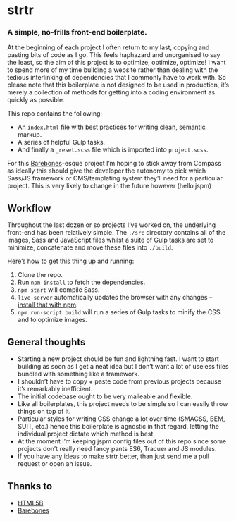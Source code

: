 # strtr

### A simple, no-frills front-end boilerplate.

At the beginning of each project I often return to my last, copying and pasting bits of code as I go. This feels haphazard and unorganised to say the least, so the aim of this project is to optimize, optimize, optimize! I want to spend more of my time building a website rather than dealing with the tedious interlinking of dependencies that I commonly have to work with. So please note that this boilerplate is not designed to be used in production, it’s merely a collection of methods for getting into a coding environment as quickly as possible.

This repo contains the following: 

- An `index.html` file with best practices for writing clean, semantic markup.
- A series of helpful Gulp tasks.
- And finally a `_reset.scss` file which is imported into `project.scss`.

For this [Barebones](https://github.com/paulrobertlloyd/barebones)-esque project I’m hoping to stick away from Compass as ideally this should give the developer the autonomy to pick which Sass/JS framework or CMS/templating system they’ll need for a particular project. This is very likely to change in the future however (hello jspm)


## Workflow

Throughout the last dozen or so projects I’ve worked on, the underlying front-end has been relatively simple. The `./src` directory contains all of the images, Sass and JavaScript files whilst a suite of Gulp tasks are set to minimize, concatenate and move these files into `./build`.

Here’s how to get this thing up and running:

1. Clone the repo.
2. Run `npm install` to fetch the dependencies.
3. `npm start` will compile Sass.
4. `live-server` automatically updates the browser with any changes – [install that with npm](https://www.npmjs.com/package/live-server).
5. `npm run-script build` will run a series of Gulp tasks to minify the CSS and to optimize images.


## General thoughts

- Starting a new project should be fun and lightning fast. I want to start building as soon as I get a neat idea but I don’t want a lot of useless files bundled with something like a framework.
- I shouldn’t have to copy + paste code from previous projects because it’s remarkably inefficient.
- The initial codebase ought to be very malleable and flexible.
- Like all boilerplates, this project needs to be simple so I can easily throw things on top of it.
- Particular styles for writing CSS change a lot over time (SMACSS, BEM, SUIT, etc.) hence this boilerplate is agnostic in that regard, letting the individual project dictate which method is best.
- At the moment I’m keeping jspm config files out of this repo since some projects don’t really need fancy pants ES6, Tracuer and JS modules.
- If you have any ideas to make strtr better, than just send me a pull request or open an issue.

## Thanks to

- [HTML5B](https://html5boilerplate.com/)
- [Barebones](https://github.com/paulrobertlloyd/barebones)

